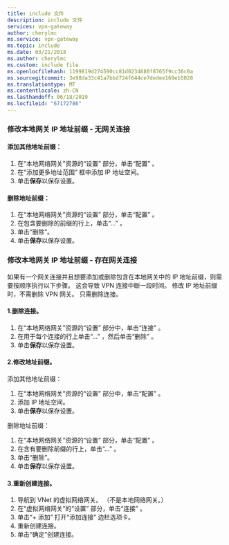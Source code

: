 ```yaml
---
title: include 文件
description: include 文件
services: vpn-gateway
author: cherylmc
ms.service: vpn-gateway
ms.topic: include
ms.date: 03/21/2018
ms.author: cherylmc
ms.custom: include file
ms.openlocfilehash: 1199819d274590cc81d0234680f8765f9cc36c0a
ms.sourcegitcommit: 3e98da33c41a7bbd724f644ce7dedee169eb5028
ms.translationtype: MT
ms.contentlocale: zh-CN
ms.lasthandoff: 06/18/2019
ms.locfileid: "67172786"
---
```

### <a name="noconnection"></a>修改本地网关 IP 地址前缀 - 无网关连接

#### <a name="to-add-additional-address-prefixes"></a>添加其他地址前缀：

1. 在“本地网络网关”资源的“设置”  部分，单击“配置”  。
2. 在“添加更多地址范围”  框中添加 IP 地址空间。
3. 单击**保存**以保存设置。

#### <a name="to-remove-address-prefixes"></a>删除地址前缀：

1. 在“本地网络网关”资源的“设置”  部分，单击“配置”  。
2. 在包含要删除的前缀的行上，单击“...”  。
3. 单击“删除”。 
4. 单击**保存**以保存设置。

### <a name="withconnection"></a>修改本地网关 IP 地址前缀 - 存在网关连接

如果有一个网关连接并且想要添加或删除包含在本地网关中的 IP 地址前缀，则需要按顺序执行以下步骤。 这会导致 VPN 连接中断一段时间。 修改 IP 地址前缀时，不需删除 VPN 网关。 只需删除连接。

#### <a name="1-remove-the-connection"></a>1.删除连接。

1. 在“本地网络网关”资源的“设置”  部分中，单击“连接”  。
2. 在用于每个连接的行上单击“...”  ，然后单击“删除”  。
3. 单击**保存**以保存设置。

#### <a name="2-modify-the-address-prefixes"></a>2.修改地址前缀。

添加其他地址前缀：

1. 在“本地网络网关”资源的“设置”  部分中，单击“配置”  。
2. 添加 IP 地址空间。
3. 单击**保存**以保存设置。

删除地址前缀：

1. 在“本地网络网关”资源的“设置”  部分，单击“配置”  。
2. 在含有要删除前缀的行上，单击“...”  。
3. 单击“删除”。 
4. 单击**保存**以保存设置。

#### <a name="3-recreate-the-connection"></a>3.重新创建连接。

1. 导航到 VNet 的虚拟网络网关。 （不是本地网络网关。）
2. 在“虚拟网络网关”的“设置”  部分，单击“连接”  。
3. 单击“+ 添加”  打开“添加连接”  边栏选项卡。
4. 重新创建连接。
5. 单击“确定”创建连接。 